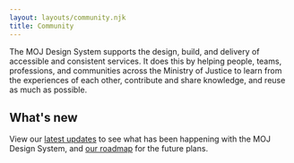 ```yaml
---
layout: layouts/community.njk
title: Community
---
```


The MOJ Design System supports the design, build, and delivery of accessible and consistent services. It does this by helping people, teams, professions, and communities across the Ministry of Justice to learn from the experiences of each other, contribute and share knowledge, and reuse as much as possible.

## What's new

View our [latest updates](/community/updates) to see what has been happening with the MOJ Design System, and [our roadmap](/community/roadmap) for the future plans.
